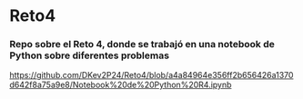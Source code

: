 # Reto4
### Repo sobre el Reto 4, donde se trabajó en una notebook de Python sobre diferentes problemas

https://github.com/DKev2P24/Reto4/blob/a4a84964e356ff2b656426a1370d642f8a75a9e8/Notebook%20de%20Python%20R4.ipynb
